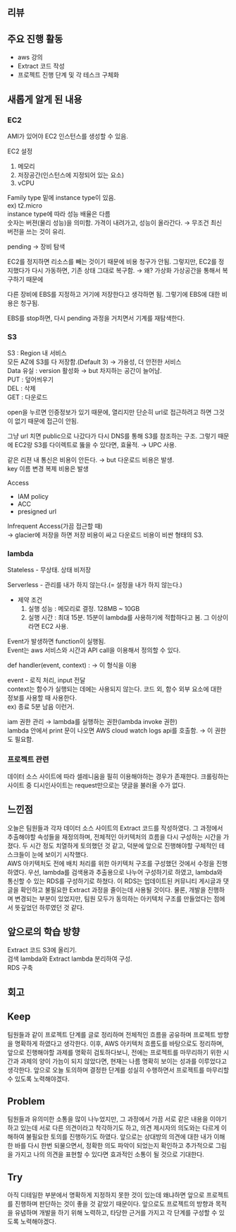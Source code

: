 ## 리뷰
## 주요 진행 활동
- aws 강의
- Extract 코드 작성
- 프로젝트 진행 단계 및 각 테스크 구체화

## 새롭게 알게 된 내용

### EC2

AMI가 있어야 EC2 인스턴스를 생성할 수 있음.

EC2 설정

1. 메모리
2. 저장공간(인스턴스에 지정되어 있는 요소)
3. vCPU

Family type 밑에 instance type이 있음.</br>
ex) t2.micro</br>
instance type에 따라 성능 배율은 다름</br>
숫자는 버젼(물리 성능)을 의미함. 가격이 내려가고, 성능이 올라간다. → 무조건 최신 버전을 쓰는 것이 유리.

pending → 장비 탐색

EC2를 정지하면 리소스를 빼는 것이기 때문에 비용 청구가 안됨. 그렇지만, EC2를 정지했다가 다시 가동하면, 기존 상태 그대로 복구함. → 왜? 가상화 가상공간을 통해서 복구하기 때문에

다른 장비에 EBS를 지정하고 거기에 저장한다고 생각하면 됨. 그렇기에 EBS에 대한 비용은 청구됨.

EBS를 stop하면, 다시 pending 과정을 거치면서 기계를 재탐색한다.

### S3

S3 : Region 내 서비스</br>
모든 AZ에 S3를 다 저장함.(Default 3) → 가용성, 더 안전한 서비스</br>
Data 유실 : version 활성화 → but 차지하는 공간이 늘어남.</br>
PUT :  덮어씌우기</br>
DEL : 삭제</br>
GET : 다운로드

open을 누르면 인증정보가 있기 때문에, 열리지만 단순히 url로 접근하려고 하면 그것이 없기 때문에 접근이 안됨.

그냥 url 치면 public으로 나갔다가 다시 DNS를 통해 S3를 참조하는 구조. 그렇기 때문에 EC2랑 S3를 다이렉트로 뚫을 수 있다면, 효율적. → UPC 사용.

같은 리젼 내 통신은 비용이 안든다. → but 다운로드 비용은 발생.</br>
key 이름 변경 복제 비용은 발생

Access

- IAM policy
- ACC
- presigned url

Infrequent Access(가끔 접근할 때)</br>
-> glacier에 저장을 하면 저장 비용이 싸고 다운로드 비용이 비싼 형태의 S3.

### lambda

Stateless - 무상태. 상태 비저장

Serverless - 관리를 내가 하지 않는다.(= 설정을 내가 하지 않는다.)

- 제약 조건
    1. 실행 성능 : 메모리로 결정. 128MB ~ 10GB
    2. 실행 시간 : 최대 15분. 15분이 lambda를 사용하기에 적합하다고 봄. 그 이상이라면 EC2 사용.

Event가 발생하면 function이 실행됨.</br>
Event는 aws 서비스와 시간과 API call을 이용해서 정의할 수 있다.</br>

def handler(event, context) : → 이 형식을 이용

event - 로직 처리, input 전달</br>
context는 함수가 실행되는 데에는 사용되지 않는다. 코드 외, 함수 외부 요소에 대한 정보를 사용할 때 사용한다.</br>
ex) 종료 5분 남음 이런거.

iam 권한 관리 → lambda를 실행하는 권한(lambda invoke 권한)</br>
lambda 안에서 print 문이 나오면 AWS cloud watch logs api를 호출함. → 이 권한도 필요함.</br>

### 프로젝트 관련
데이터 소스 사이트에 따라 셀레니움을 필히 이용해야하는 경우가 존재한다. 크롤링하는 사이트 중 디시인사이트는 request만으로는 댓글을 불러올 수가 없다.

## 느낀점
오늘은 팀원들과 각자 데이터 소스 사이트의 Extract 코드를 작성하였다. 그 과정에서 추출해야할 속성들을 재정의하며, 전체적인 아키텍처의 흐름을 다시 구성하는 시간을 가졌다. 두 시간 정도 치열하게 토의했던 것 같고, 덕분에 앞으로 진행해야할 구체적인 테스크들이 눈에 보이기 시작했다.</br>
AWS 아키텍처도 전에 배치 처리를 위한 아키텍처 구조를 구성했던 것에서 수정을 진행하였다. 우선, lambda를 검색용과 추출용으로 나누어 구성하기로 하였고, lambda와 통신할 수 있는 RDS를 구성하기로 하쳤다. 이 RDS는 업데이트된 커뮤니티 게시글과 댓글을 확인하고 불필요한 Extract 과정을 줄이는데 사용될 것이다. 물론, 개발을 진행하며 변경되는 부분이 있었지만, 팀원 모두가 동의하는 아키텍처 구조를 만들었다는 점에서 뜻깊었던 하루였던 것 같다.

## 앞으로의 학습 방향
Extract 코드 S3에 올리기.</br>
검색 lambda와 Extract lambda 분리하여 구성.</br>
RDS 구축

## 회고
## Keep
팀원들과 같이 프로젝트 단계를 글로 정리하며 전체적인 흐름을 공유하며 프로젝트 방향을 명확하게 하였다고 생각한다. 이후, AWS 아키텍처 흐름도를 바탕으로도 정리하며, 앞으로 진행해야할 과제를 명확히 검토하다보니, 전에는 프로젝트를 마무리하기 위한 시간과 과제의 양이 가늠이 되지 않았다면, 현재는 나름 명확히 보이는 성과를 이루었다고 생각한다. 앞으로 오늘 토의하며 결정한 단계를 성실히 수행하면서 프로젝트를 마무리할 수 있도록 노력해야겠다.

## Problem
팀원들과 유의미한 소통을 많이 나누었지만, 그 과정에서 가끔 서로 같은 내용을 이야기하고 있는데 서로 다른 의견이라고 착각하기도 하고, 의견 제시자의 의도와는 다르게 이해하여 불필요한 토의를 진행하기도 하였다. 앞으로는 상대방의 의견에 대한 내가 이해한 바를 다시 한번 되물으면서, 정확한 의도 파악이 되었는지 확인하고 추가적으로 그림을 가지고 나의 의견을 표현할 수 있다면 효과적인 소통이 될 것으로 기대한다.


## Try
아직 디테일한 부분에서 명확하게 지정하지 못한 것이 있는데 왜냐하면 앞으로 프로젝트를 진행하며 판단하는 것이 좋을 것 같았기 때문이다. 앞으로도 프로젝트의 방향과 목적을 유념하며 개발을 하기 위해 노력하고, 타당한 근거를 가지고 각 단계를 구성할 수 있도록 노력해야겠다.